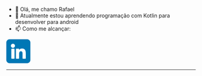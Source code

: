 - 👋 Olá, me chamo Rafael
- 🌱 Atualmente estou aprendendo programação com Kotlin para desenvolver para android
- 📫 Como me alcançar:<br/>
<a href="https://www.linkedin.com/in/rafael-santos-03741b219/">
    <img src="icons/linkedin.png"/>
</a> <br/>
<hr>

<!---
SantosRafael1/SantosRafael1 is a ✨ special ✨ repository because its `README.md` (this file) appears on your GitHub profile.
You can click the Preview link to take a look at your changes.
--->
